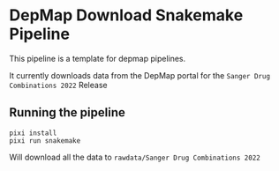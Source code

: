 # DepMap Download Snakemake Pipeline

This pipeline is a template for depmap pipelines. 

It currently downloads data from the DepMap portal for the `Sanger Drug Combinations 2022` Release

## Running the pipeline
```console
pixi install
pixi run snakemake 
```

Will download all the data to `rawdata/Sanger Drug Combinations 2022`